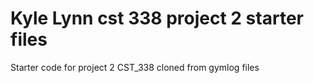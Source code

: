 # Kyle Lynn cst 338 project 2 starter files
Starter code for project 2 CST_338 cloned from gymlog files 

